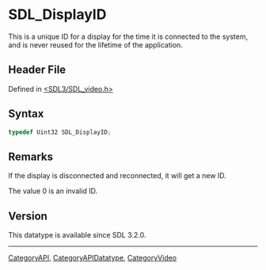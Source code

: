 # SDL_DisplayID

This is a unique ID for a display for the time it is connected to the system, and is never reused for the lifetime of the application.

## Header File

Defined in [<SDL3/SDL_video.h>](https://github.com/libsdl-org/SDL/blob/main/include/SDL3/SDL_video.h)

## Syntax

```c
typedef Uint32 SDL_DisplayID;
```

## Remarks

If the display is disconnected and reconnected, it will get a new ID.

The value 0 is an invalid ID.

## Version

This datatype is available since SDL 3.2.0.





----
[CategoryAPI](CategoryAPI), [CategoryAPIDatatype](CategoryAPIDatatype), [CategoryVideo](CategoryVideo)


